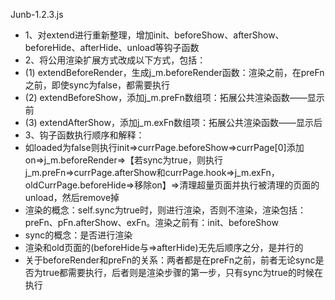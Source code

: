  Junb-1.2.3.js
 * 1、对extend进行重新整理，增加init、beforeShow、afterShow、beforeHide、afterHide、unload等钩子函数
 * 2、将公用渲染扩展方式改成以下方式，包括：
 * (1) extendBeforeRender，生成j_m.beforeRender函数：渲染之前，在preFn之前，即使sync为false，都需要执行
 * (2) extendBeforeShow，添加j_m.preFn数组项：拓展公共渲染函数——显示前
 * (3) extendAfterShow，添加j_m.exFn数组项：拓展公共渲染函数——显示后
 * 3、钩子函数执行顺序和解释：
 * 如loaded为false则执行init=>currPage.beforeShow=>currPage[0]添加on=>j_m.beforeRender=>【若sync为true，则执行j_m.preFn=>currPage.afterShow和currPage.hook=>j_m.exFn，oldCurrPage.beforeHide=>移除on】=>清理超量页面并执行被清理的页面的unload，然后remove掉
 * 渲染的概念：self.sync为true时，则进行渲染，否则不渲染，渲染包括：preFn、pFn.afterShow、exFn。渲染之前有：init、beforeShow
 * sync的概念：是否进行渲染
 * 渲染和old页面的(beforeHide与=>afterHide)无先后顺序之分，是并行的
 * 关于beforeRender和preFn的关系：两者都是在preFn之前，前者无论sync是否为true都需要执行，后者则是渲染步骤的第一步，只有sync为true的时候在执行
